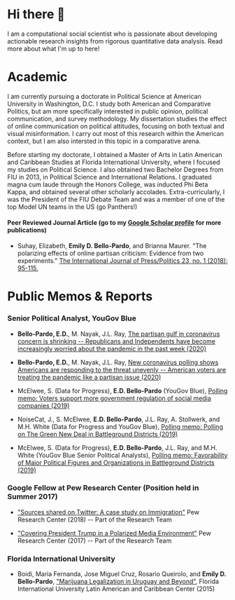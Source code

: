 # Hi there 👋


I am a computational social scientist who is passionate about developing actionable research insights from rigorous quantitative data analysis. Read more about what I'm up to here!


# Academic 
I am currently pursuing a doctorate in Political Science at American University in Washington, D.C. I study both American and Comparative Politics, but am more specifically interested in public opinion, political communication, and survey methodology. My dissertation studies the effect of online communication on political attitudes, focusing on both textual and visual misinformation. I carry out most of this research within the American context, but I am also intersted in this topic in a comparative arena. 

Before starting my doctorate, I obtained a Master of Arts in Latin American and Caribbean Studies at Florida International University, where I focused my studies on Political Science. I also obtained two Bachelor Degrees from FIU in 2013, in Political Science and International Relations. I graduated magna cum laude through the Honors College, was inducted Phi Beta Kappa, and obtained several other scholarly accolades. Extra-curricularly, I was the President of the FIU Debate Team and was a member of one of the top Model UN teams in the US (go Panthers!)

#### Peer Reviewed Journal Article (go to my [Google Scholar profile](https://scholar.google.com/citations?user=zmjKwAoAAAAJ&hl=en&oi=ao) for more publications)

* Suhay, Elizabeth, **Emily D. Bello-Pardo**, and Brianna Maurer. "The polarizing effects of online partisan criticism: Evidence from two experiments." [The International Journal of Press/Politics 23, no. 1 (2018): 95-115.](http://journals.sagepub.com/doi/abs/10.1177/1940161217740697)



# Public Memos & Reports

### Senior Political Analyst, YouGov Blue

* **Bello-Pardo, E.D.**, M. Nayak, J.L. Ray, [The partisan gulf in coronavirus concern is shrinking -- Republicans and Independents have become increasingly worried about the pandemic in the past week (2020)](https://medium.com/@YouGovBlue/new-coronavirus-polling-shows-americans-are-responding-to-the-threat-unevenly-641026301516)

* **Bello-Pardo, E.D.**, M. Nayak, J.L. Ray, [New coronavirus polling shows Americans are responding to the threat unevenly -- American voters are treating the pandemic like a partisan issue (2020)](https://medium.com/@YouGovBlue/new-coronavirus-polling-shows-americans-are-responding-to-the-threat-unevenly-641026301516)

* McElwee, S. (Data for Progress), **E.D. Bello-Pardo** (YouGov Blue), [Polling memo: Voters support more government regulation of social media companies (2019)](https://www.dataforprogress.org/memos/voters-support-more-regulation-of-social-media-companies)

* NoiseCat, J., S. McElwee, **E.D. Bello-Pardo**, J.L. Ray, A. Stollwerk, and M.H. White (Data for Progress and YouGov Blue), [Polling memo: Polling on The Green New Deal in Battleground Districts (2019)](http://filesforprogress.org/memos/gnd-battleground.pdf)

* McElwee, S. (Data for Progress), **E.D. Bello-Pardo**, J.L. Ray, and M.H. White (YouGov Blue Senior Political Analysts), [Polling memo: Favorability of Major Political Figures and Organizations in Battleground Districts (2019)](http://filesforprogress.org/memos/battleground_favorability_8_22.pdf)

### Google Fellow at Pew Research Center (Position held in Summer 2017)

* ["Sources shared on Twitter: A case study on Immigration"](http://www.journalism.org/2018/01/29/sources-shared-on-twitter-a-case-study-on-immigration/) Pew Research Center (2018) -- Part of the Research Team

* ["Covering President Trump in a Polarized Media Environment"](http://www.journalism.org/2017/10/02/covering-president-trump-in-a-polarized-media-environment/) Pew Research Center (2017) -- Part of the Research Team

### Florida International University

* Boidi, Maria Fernanda, Jose Miguel Cruz, Rosario Queirolo, and **Emily D.  Bello-Pardo**, ["Marijuana Legalization in Uruguay and Beyond"](https://lacc.fiu.edu/events/2015/marijuana-legalization-in-uruguay-and-beyond/14561_sipa_marijuana-research_report2-1.pdf), Florida International University Latin American and Caribbean Center (2015)

